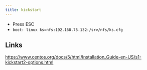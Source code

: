 ```yaml
---
title: kickstart
---
```


* Press ESC
* ``boot: linux ks=nfs:192.168.75.132:/srv/nfs/ks.cfg``

## Links

<https://www.centos.org/docs/5/html/Installation_Guide-en-US/s1-kickstart2-options.html>

